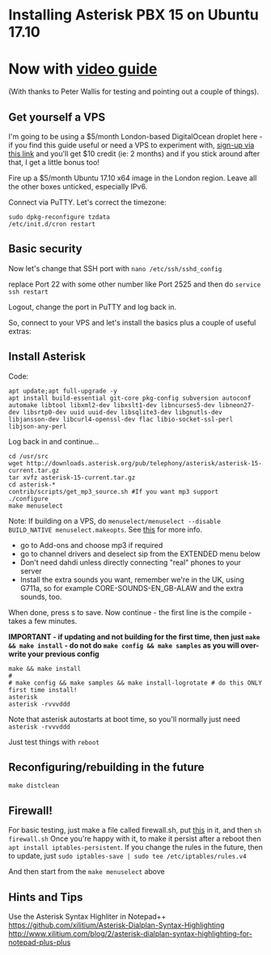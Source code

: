 # Installing Asterisk PBX 15 on Ubuntu 17.10
# Now with [video guide](https://youtu.be/h12NkJQwpYo)

(With thanks to Peter Wallis for testing and pointing out a couple of things).

## Get yourself a VPS

I'm going to be using a $5/month London-based DigitalOcean droplet here - if you find this guide useful or need a VPS to experiment with, [sign-up via this link](https://www.digitalocean.com/?refcode=3e12153ab02b) and you'll get $10 credit (ie: 2 months) and if you stick around after that, I get a little bonus too!

Fire up a $5/month Ubuntu 17.10 x64 image in the London region.
Leave all the other boxes unticked, especially IPv6.

Connect via PuTTY. Let's correct the timezone:

````
sudo dpkg-reconfigure tzdata
/etc/init.d/cron restart
````

## Basic security

Now let's change that SSH port with `nano /etc/ssh/sshd_config`

replace Port 22 with some other number like Port 2525 and then do `service ssh restart`

Logout, change the port in PuTTY and log back in. 

So, connect to your VPS and let's install the basics plus a couple of useful extras:

## Install Asterisk

Code:
```
apt update;apt full-upgrade -y
apt install build-essential git-core pkg-config subversion autoconf automake libtool libxml2-dev libxslt1-dev libncurses5-dev libneon27-dev libsrtp0-dev uuid uuid-dev libsqlite3-dev libgnutls-dev libjansson-dev libcurl4-openssl-dev flac libio-socket-ssl-perl libjson-any-perl 
```

Log back in and continue...

```
cd /usr/src
wget http://downloads.asterisk.org/pub/telephony/asterisk/asterisk-15-current.tar.gz
tar xvfz asterisk-15-current.tar.gz
cd asterisk-*
contrib/scripts/get_mp3_source.sh #If you want mp3 support
./configure
make menuselect
```

Note: If building on a VPS, do ```menuselect/menuselect --disable BUILD_NATIVE menuselect.makeopts```. See [this](https://wiki.asterisk.org/wiki/display/AST/Building+and+Installing+Asterisk#BuildingandInstallingAsterisk-Buildingfornon-nativearchitectures) for more info.

    

- go to Add-ons and choose mp3 if required
- go to channel drivers and deselect sip from the EXTENDED menu below
- Don't need dahdi unless directly connecting "real" phones to your server
- Install the extra sounds you want, remember we're in the UK, using G711a, so for example CORE-SOUNDS-EN_GB-ALAW and the extra sounds, too. 

When done, press s to save. Now continue - the first line is the compile - takes a few minutes.

**IMPORTANT - if updating and not building for the first time, then just `make && make install` - do not do `make config && make samples` as you will over-write your previous config**

```
make && make install
# 
# make config && make samples && make install-logrotate # do this ONLY first time install!
asterisk
asterisk -rvvvddd
```

Note that asterisk autostarts at boot time, so you'll normally just need `asterisk -rvvvddd`  

Just test things with `reboot`

## Reconfiguring/rebuilding in the future

    make distclean
    
## Firewall!

For basic testing, just make a file called firewall.sh, put [this](https://github.com/lardconcepts/asterisk-digitalocean-voipfone-config/blob/master/firewall.sh) in it, and then `sh firewall.sh`
Once you're happy with it, to make it persist after a reboot then  `apt install iptables-persistent`. If you change the rules in the future, then to update, just `sudo iptables-save | sudo tee /etc/iptables/rules.v4`    
    
And then start from the `make menuselect` above

## Hints and Tips

Use the Asterisk Syntax Highliter in Notepad++
https://github.com/xilitium/Asterisk-Dialplan-Syntax-Highlighting
http://www.xilitium.com/blog/2/asterisk-dialplan-syntax-highlighting-for-notepad-plus-plus


